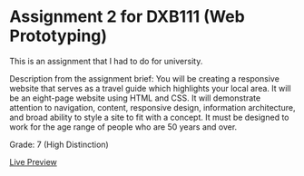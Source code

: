 # Assignment 2 for DXB111 (Web Prototyping)
This is an assignment that I had to do for university. 

Description from the assignment brief: You will be creating a responsive website that serves as a travel guide which highlights your local area. It will be an eight-page website using HTML and CSS. It will demonstrate attention to navigation, content, responsive design, information architecture, and broad ability to style a site to fit with a concept. It must be designed to work for the age range of people who are 50 years and over.

Grade: 7 (High Distinction)

[Live Preview](https://htmlpreview.github.io/?https://github.com/estrongman/travel-website-assignment/blob/master/index.html)
